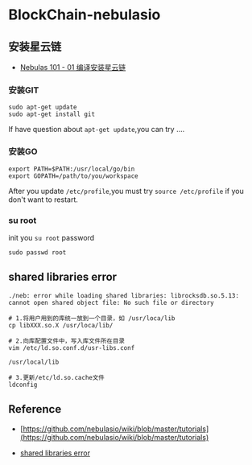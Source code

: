 # BlockChain-nebulasio

## 安装星云链

* [Nebulas 101 - 01 编译安装星云链](https://github.com/nebulasio/wiki/blob/master/tutorials/%5B%E4%B8%AD%E6%96%87%5D%20Nebulas%20101%20-%2001%20%E7%BC%96%E8%AF%91%E5%AE%89%E8%A3%85.md)

### 安装GIT

```
sudo apt-get update
sudo apt-get install git
```

If have question about `apt-get update`,you can try ....


### 安装GO

```
export PATH=$PATH:/usr/local/go/bin
export GOPATH=/path/to/you/workspace
```

After you update `/etc/profile`,you must try `source /etc/profile` if you don't want to restart.

### su root

init you `su root` password

```
sudo passwd root
```

## shared libraries error

```
./neb: error while loading shared libraries: librocksdb.so.5.13: cannot open shared object file: No such file or directory
```

```
# 1.将用户用到的库统一放到一个目录，如 /usr/loca/lib
cp libXXX.so.X /usr/loca/lib/           

# 2.向库配置文件中，写入库文件所在目录
vim /etc/ld.so.conf.d/usr-libs.conf    

/usr/local/lib  

# 3.更新/etc/ld.so.cache文件
ldconfig  
```


## Reference

* [https://github.com/nebulasio/wiki/blob/master/tutorials](https://github.com/nebulasio/wiki/blob/master/tutorials)

* [shared libraries error](https://blog.csdn.net/yjk13703623757/article/details/53217377)

